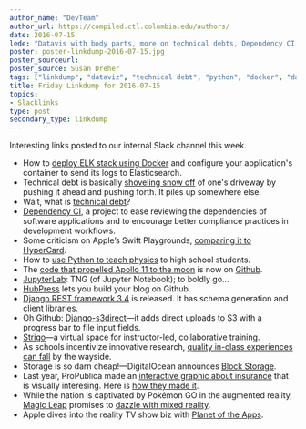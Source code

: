 ```yaml
---
author_name: "DevTeam"
author_url: https://compiled.ctl.columbia.edu/authors/
date: 2016-07-15
lede: "Datavis with body parts, more on technical debts, Dependency CI, Python and physics, Apollo 11 code, leaping to augmented reality, and other interesting links on Slack this week."
poster: poster-linkdump-2016-07-15.jpg
poster_sourceurl: 
poster_source: Susan Dreher
tags: ["linkdump", "dataviz", "technical debt", "python", "docker", "data science", "jupyter", "django", "augmented reality"]
title: Friday Linkdump for 2016-07-15
topics:
- Slacklinks
type: post
secondary_type: linkdump
---
```


Interesting links posted to our internal Slack channel this week.

* How to [deploy ELK stack using Docker](https://www.exoscale.ch/syslog/2016/07/11/elk-docker/) and configure your application's container to send its logs to Elasticsearch.
* Technical debt is basically [shoveling snow off](http://ferd.ca/on-technical-debt-shoveling-forward.html) of one's driveway by pushing it ahead and pushing forth. It piles up somewhere else.
* Wait, what is [technical debt](https://en.wikipedia.org/wiki/Technical_debt)?
* [Dependency CI](https://medium.com/@teabass/introducing-dependency-ci-e859fa138eb6#.wdsjgq5z5), a project to ease reviewing the dependencies of software applications and to encourage better compliance practices in development workflows. 
* Some criticism on Apple’s Swift Playgrounds, [comparing it to HyperCard](http://arstechnica.com/apple/2016/07/apple-swift-playgrounds-not-hypercard/).
* How to [use Python to teach physics](http://www.wired.com/2016/07/use-python-teach-high-school-physics/) to high school students.
* The [code that propelled Apollo 11 to the moon](http://www.smithsonianmag.com/smart-news/code-got-us-moon-full-jokes-pop-culture-and-shakespeare-180959754/) is now on [Github](https://github.com/chrislgarry/Apollo-11).
* [JupyterLab](http://blog.jupyter.org/2016/07/14/jupyter-lab-alpha/): TNG (of Jupyter Notebook); to boldly go...
* [HubPress](http://hubpress.io/) lets you build your blog on Github.
* [Django REST framework 3.4](http://www.django-rest-framework.org/topics/3.4-announcement/) is released. It has schema generation and client libraries.
* Oh Github: [Django-s3direct](https://github.com/bradleyg/django-s3direct)—it adds direct uploads to S3 with a progress bar to file input fields.
* [Strigo](http://strigo.io/)—a virtual space for instructor-led, collaborative training. 
* As schools incentivize innovative research, [quality in-class experiences can fall](http://www.theatlantic.com/education/archive/2016/07/eliminating-the-lecture/491135/) by the wayside.
* Storage is so darn cheap!—DigitalOcean announces [Block Storage](https://www.digitalocean.com/company/blog/block-storage-more-space-to-scale/).
* Last year, ProPublica made an [interactive graphic about insurance](http://projects.propublica.org/graphics/workers-compensation-benefits-by-limb) that is visually interesing. Here is [how they made it](https://www.propublica.org/article/five-things-i-learned-making-a-chart-out-of-body-parts).
* While the nation is captivated by Pokémon GO in the augmented reality, [Magic Leap](https://www.magicleap.com) promises to [dazzle with mixed reality](http://www.wired.com/2016/04/magic-leap-vr/).
* Apple dives into the reality TV show biz with  [Planet of the Apps](http://venturebeat.com/2016/07/13/apples-planet-of-the-apps-reality-tv-show-opens-casting-call-as-steve-jobs-ghost-weeps/).

